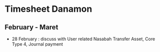 # Timesheet Danamon
## February - Maret
- 28 February : discuss with User related Nasabah Transfer Asset, Core Type 4, Journal payment

